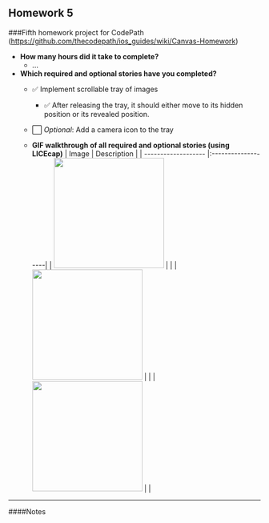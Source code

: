 Homework 5
---
###Fifth homework project for CodePath (https://github.com/thecodepath/ios_guides/wiki/Canvas-Homework)

* **How many hours did it take to complete?**
  * ...
* **Which required and optional stories have you completed?**
  * :white_check_mark: Implement scrollable tray of images
    * :white_check_mark: After releasing the tray, it should either move to its hidden position or its revealed position.
  * :white_large_square: *Optional*: Add a camera icon to the tray

  * **GIF walkthrough of all required and optional stories (using LICEcap)**
| Image               | Description        |
| ------------------- |:-------------------|
| <img width="220" src=""/> |              |
| <img width="220" src=""/> |              |
| <img width="220" src=""/> |              |


---

####Notes
